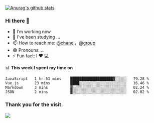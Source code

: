 [![Anurag's github stats](https://github-readme-stats.vercel.app/api?username=bmqy)](https://github.com/anuraghazra/github-readme-stats)
### Hi there 👋
- 🔭 I’m working now
- 🌱 I've been studying ...
- 📫 How to reach me: [@chanel](https://t.me/tcbmqy)，[@group](https://t.me/tgbmqy)
- 😄 Pronouns: ...
- ⚡ Fun fact:  I ❤️ 💻

📊 **This week I spent my time on**
<!--START_SECTION:waka-->
```text
JavaScript   1 hr 51 mins    ███████████████████▓░░░░░   79.28 % 
Vue.js       23 mins         ████░░░░░░░░░░░░░░░░░░░░░   16.46 % 
Markdown     3 mins          ▓░░░░░░░░░░░░░░░░░░░░░░░░   02.24 % 
JSON         2 mins          ▓░░░░░░░░░░░░░░░░░░░░░░░░   02.02 % 
```
<!--END_SECTION:waka-->

### Thank you for the visit.
![](http://profile-counter.glitch.me/bmqy/count.svg)
